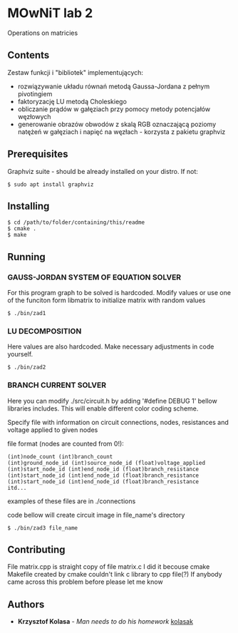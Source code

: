 # MOwNiT lab 2
Operations on matricies



## Contents
Zestaw funkcji i "bibliotek" implementujących:
* rozwiązywanie układu równań metodą Gaussa-Jordana z pełnym pivotingiem
* faktoryzację LU metodą Choleskiego
* obliczanie prądów w gałęziach przy pomocy metody potencjałów węzłowych
* generowanie obrazów obwodów z skalą RGB oznaczającą poziomy natężeń
  w gałęziach i napięć na węzłach - korzysta z pakietu graphviz


## Prerequisites
Graphviz suite - should be already installed on your distro. If not:
```
$ sudo apt install graphviz
```


## Installing
```
$ cd /path/to/folder/containing/this/readme
$ cmake .
$ make
```


## Running
### GAUSS-JORDAN SYSTEM OF EQUATION SOLVER
For this program graph to be solved is hardcoded. Modify values or use
one of the funciton form libmatrix to initialize matrix with random values
```
$ ./bin/zad1
```

### LU DECOMPOSITION
Here values are also hardcoded. Make necessary adjustments in code yourself.
```
$ ./bin/zad2
```

### BRANCH CURRENT SOLVER
Here you can modify ./src/circuit.h by adding '#define DEBUG 1' bellow libraries includes.
This will enable different color coding scheme.

Specify file with information on circuit connections, nodes, resistances and voltage applied to given nodes

file format (nodes are counted from 0!):
```
(int)node_count (int)branch_count
(int)ground_node_id (int)source_node_id (float)voltage_applied
(int)start_node_id (int)end_node_id (float)branch_resistance
(int)start_node_id (int)end_node_id (float)branch_resistance
(int)start_node_id (int)end_node_id (float)branch_resistance
itd...
```
examples of these files are in ./connections
 
code bellow will create circuit image in file_name's directory
```
$ ./bin/zad3 file_name
```

## Contributing
File matrix.cpp is straight copy of file matrix.c
I did it becouse cmake Makefile created by cmake couldn't link c library to cpp file(?)
If anybody came across this problem before please let me know


## Authors
* **Krzysztof Kolasa** - *Man needs to do his homework* [kolasak](https://github.com/kolasak)


